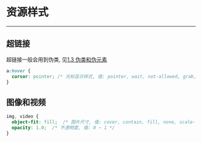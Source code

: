 # 资源样式
---

## 超链接

超链接一般会用到伪类, 见[1.3 伪类和伪元素](../1-css-ji-chu/1.3-wei-lei-he-wei-yuan-su.md)

```css
a:hover {
  cursor: pointer; /* 光标显示样式, 值: pointer, wait, not-allowed, grab, ... */
}
```

## 图像和视频

```css
img, video {
  object-fit: fill;  /* 图片尺寸, 值: cover, contain, fill, none, scale-down */
  opacity: 1.0;  /* 不透明度, 值: 0 ~ 1 */
}
```
